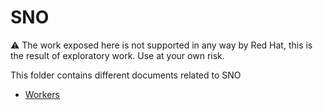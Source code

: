 # SNO

:warning: The work exposed here is not supported in any way by Red Hat, this is the result of exploratory work. Use at your own risk.

This folder contains different documents related to SNO

* [Workers](./workers/README.md)
